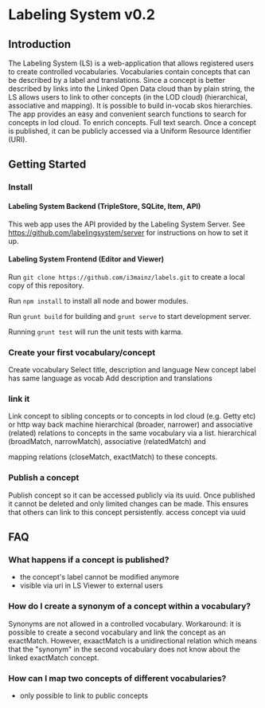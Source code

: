 # Labeling System v0.2

## Introduction
The Labeling System (LS) is a web-application that allows registered users to create controlled vocabularies. Vocabularies contain concepts that can be described by a label and translations. Since a concept is better described by links into the Linked Open Data cloud than by plain string, the LS allows users to link to other concepts (in the LOD cloud) (hierarchical, associative and mapping). It is possible to build in-vocab skos hierarchies. The app provides an easy and convenient search functions to search for concepts in lod cloud. To enrich concepts. Full text search. Once a concept is published, it can be publicly accessed via a Uniform Resource Identifier (URI).

## Getting Started

### Install
#### Labeling System Backend (TripleStore, SQLite, Item, API)
This web app uses the API provided by the Labeling System Server. See https://github.com/labelingsystem/server for instructions on how to set it up.

#### Labeling System Frontend (Editor and Viewer)
Run `git clone https://github.com/i3mainz/labels.git` to create a local copy of this repository.

Run `npm install` to install all node and bower modules.

Run `grunt build` for building and `grunt serve` to start development server.

Running `grunt test` will run the unit tests with karma.


### Create your first vocabulary/concept
Create vocabulary
Select title, description and language
New concept label has same language as vocab
Add description and translations

### link it
Link concept to sibling concepts or to concepts in lod cloud (e.g. Getty etc) or http way back machine
hierarchical (broader, narrower) and associative (related) relations to concepts in the same vocabulary via a list.
hierarchical (broadMatch, narrowMatch), associative (relatedMatch) and

mapping relations (closeMatch, exactMatch) to these concepts.

### Publish a concept
Publish concept so it can be accessed publicly via its uuid.
Once published it cannot be deleted and only limited changes can be made. This ensures that others can link to this concept persistently.
access concept via uuid

## FAQ
### What happens if a concept is published?
- the concept's label cannot be modified anymore
- visible via uri in LS Viewer to external users

### How do I create a synonym of a concept within a vocabulary?
Synonyms are not allowed in a controlled vocabulary. Workaround: it is possible to create a second vocabulary and link the concept as an exactMatch. However, exaactMatch is a unidirectional relation which means that the "synonym" in the second vocabulary does not know about the linked exactMatch concept.

### How can I map two concepts of different vocabularies?
- only possible to link to public concepts
